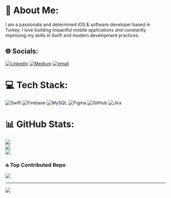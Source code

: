 # 💫 About Me:
I am a passionate and determined iOS & software developer based in Turkey. I love building impactful mobile applications and constantly improving my skills in Swift and modern development practices.<br>


## 🌐 Socials:
[![LinkedIn](https://img.shields.io/badge/LinkedIn-%230077B5.svg?logo=linkedin&logoColor=white)](https://linkedin.com/in/mürşidegökçe) [![Medium](https://img.shields.io/badge/Medium-12100E?logo=medium&logoColor=white)](https://medium.com/@mursidegokce) [![email](https://img.shields.io/badge/Email-D14836?logo=gmail&logoColor=white)](mailto:mursidegokce985@gmail.com) 

# 💻 Tech Stack:
![Swift](https://img.shields.io/badge/swift-F54A2A?style=for-the-badge&logo=swift&logoColor=white) ![Firebase](https://img.shields.io/badge/firebase-%23039BE5.svg?style=for-the-badge&logo=firebase) ![MySQL](https://img.shields.io/badge/mysql-4479A1.svg?style=for-the-badge&logo=mysql&logoColor=white) ![Figma](https://img.shields.io/badge/figma-%23F24E1E.svg?style=for-the-badge&logo=figma&logoColor=white) ![GitHub](https://img.shields.io/badge/github-%23121011.svg?style=for-the-badge&logo=github&logoColor=white) ![Jira](https://img.shields.io/badge/jira-%230A0FFF.svg?style=for-the-badge&logo=jira&logoColor=white)
# 📊 GitHub Stats:
![](https://github-readme-stats.vercel.app/api?username=MRSgkce&theme=dark&hide_border=false&include_all_commits=true&count_private=true)<br/>
![](https://nirzak-streak-stats.vercel.app/?user=MRSgkce&theme=dark&hide_border=false)<br/>
![](https://github-readme-stats.vercel.app/api/top-langs/?username=MRSgkce&theme=dark&hide_border=false&include_all_commits=true&count_private=true&layout=compact)

### 🔝 Top Contributed Repo
![](https://github-contributor-stats.vercel.app/api?username=MRSgkce&limit=5&theme=dark&combine_all_yearly_contributions=true)

---
[![](https://visitcount.itsvg.in/api?id=MRSgkce&icon=0&color=0)](https://visitcount.itsvg.in)

<!-- Proudly created with GPRM ( https://gprm.itsvg.in ) -->
